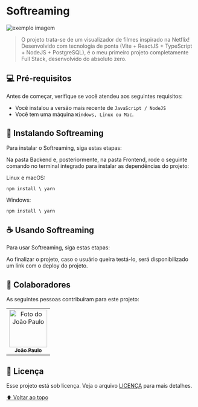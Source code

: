 # Softreaming

<img src="https://i.ibb.co/rbqpv8c/Whats-App-Image-2022-10-01-at-19-11-04.jpg" alt="exemplo imagem">

> O projeto trata-se de um visualizador de filmes inspirado na Netflix! Desenvolvido com tecnologia de ponta (Vite + ReactJS + TypeScript + NodeJS + PostgreSQL), é o meu primeiro projeto completamente Full Stack, desenvolvido do absoluto zero.

## 💻 Pré-requisitos

Antes de começar, verifique se você atendeu aos seguintes requisitos:
* Você instalou a versão mais recente de `JavaScript / NodeJS`
* Você tem uma máquina `Windows, Linux ou Mac`.

## 🚀 Instalando Softreaming

Para instalar o Softreaming, siga estas etapas:

Na pasta Backend e, posteriormente, na pasta Frontend, rode o seguinte comando no terminal integrado para instalar as dependências do projeto:

Linux e macOS:
```
npm install \ yarn 
```

Windows:
```
npm install \ yarn 
```

## ☕ Usando Softreaming

Para usar Softreaming, siga estas etapas:

Ao finalizar o projeto, caso o usuário queira testá-lo, será disponibilizado um link com o deploy do projeto.


## 🤝 Colaboradores

As seguintes pessoas contribuíram para este projeto:

<table>
  <tr>
    <td align="center">
      <a href="https://github.com/jpcchaves">
        <img src="https://avatars.githubusercontent.com/u/95300143?s=400&v=4" width="100px;" alt="Foto do João Paulo"/><br>
        <sub>
          <b>João Paulo</b>
        </sub>
      </a>
    </td>
</table>


## 📝 Licença

Esse projeto está sob licença. Veja o arquivo [LICENÇA](https://github.com/jpcchaves/softreaming/blob/master/LICENSE) para mais detalhes.

[⬆ Voltar ao topo](#softreaming)<br>
